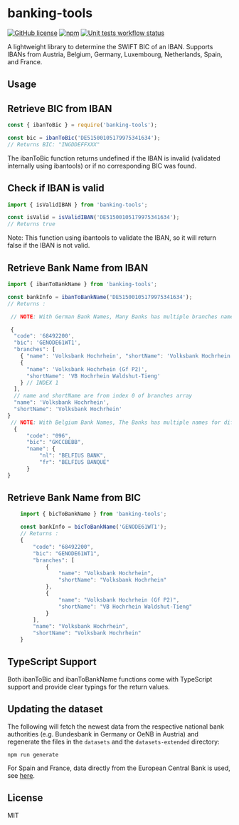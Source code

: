# banking-tools

[![GitHub license](https://img.shields.io/github/license/YourUsername/banking-tools)](https://github.com/YourUsername/banking-tools/blob/master/LICENSE) [![npm](https://img.shields.io/npm/v/banking-tools)](https://www.npmjs.com/package/banking-tools) [![Unit tests workflow status](https://github.com/YourUsername/banking-tools/actions/workflows/tests.yaml/badge.svg)](https://github.com/YourUsername/banking-tools/actions/workflows/tests.yaml)

A lightweight library to determine the SWIFT BIC of an IBAN. Supports IBANs from Austria, Belgium, Germany, Luxembourg, Netherlands, Spain, and France.

## Usage

## Retrieve BIC from IBAN

```javascript
const { ibanToBic } = require('banking-tools');

const bic = ibanToBic('DE51500105179975341634');
// Returns BIC: "INGDDEFFXXX"
```

The ibanToBic function returns undefined if the IBAN is invalid (validated internally using ibantools) or if no corresponding BIC was found.

## Check if IBAN is valid

```javascript
import { isValidIBAN } from 'banking-tools';

const isValid = isValidIBAN('DE51500105179975341634');
// Returns true
```

Note: This function using ibantools to validate the IBAN, so it will return false if the IBAN is not valid.

## Retrieve Bank Name from IBAN

```javascript
import { ibanToBankName } from 'banking-tools';

const bankInfo = ibanToBankName('DE51500105179975341634');
// Returns :

 // NOTE: With German Bank Names, Many Banks has multiple branches names, so now by default if there is not a name or short name for the bank, it will return the FIRST branch name and short name.

 {
  "code": '68492200',
  "bic": 'GENODE61WT1',
  "branches": [
    { "name": 'Volksbank Hochrhein', "shortName": 'Volksbank Hochrhein' }, // INDEX 0
    {
      "name": 'Volksbank Hochrhein (Gf P2)',
      "shortName": 'VB Hochrhein Waldshut-Tieng'
    } // INDEX 1
  ],
  // name and shortName are from index 0 of branches array
  "name": 'Volksbank Hochrhein',
  "shortName": 'Volksbank Hochrhein'
}
 // NOTE: With Belgium Bank Names, The Banks has multiple names for different languages, So you should be aware that it return an Object with the names for each language.
  {
      "code": "096",
      "bic": "GKCCBEBB",
      "name": {
          "nl": "BELFIUS BANK",
          "fr": "BELFIUS BANQUE"
      }
}
```

## Retrieve Bank Name from BIC

```javascript
    import { bicToBankName } from 'banking-tools';

    const bankInfo = bicToBankName('GENODE61WT1');
    // Returns :
    {
        "code": "68492200",
        "bic": "GENODE61WT1",
        "branches": [
            {
                "name": "Volksbank Hochrhein",
                "shortName": "Volksbank Hochrhein"
            },
            {
                "name": "Volksbank Hochrhein (Gf P2)",
                "shortName": "VB Hochrhein Waldshut-Tieng"
            }
        ],
        "name": "Volksbank Hochrhein",
        "shortName": "Volksbank Hochrhein"
    }
```

## TypeScript Support

Both ibanToBic and ibanToBankName functions come with TypeScript support and provide clear typings for the return values.

## Updating the dataset

The following will fetch the newest data from the respective national bank authorities (e.g. Bundesbank in Germany or OeNB in Austria) and regenerate the files in the `datasets` and the `datasets-extended` directory:

```
npm run generate
```

For Spain and France, data directly from the European Central Bank is used, see [here](https://www.ecb.europa.eu/stats/financial_corporations/list_of_financial_institutions/html/monthly_list-MID.en.html).

## License

MIT
